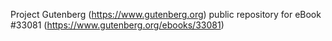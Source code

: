 Project Gutenberg (https://www.gutenberg.org) public repository for eBook #33081 (https://www.gutenberg.org/ebooks/33081)
